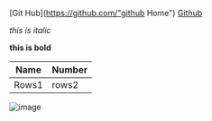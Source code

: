 [Git Hub](https://github.com/"github Home")
    [Github](https://www.github.com "Github home")

_this is italic_

**this is bold**

|Name|Number|
|----|------|
|Rows1|rows2

![image](index.jpeg)
